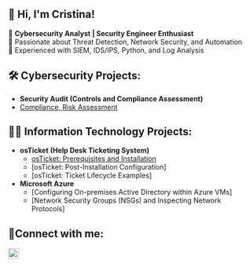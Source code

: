 ## 👋 Hi, I'm Cristina!  
🔹 **Cybersecurity Analyst | Security Engineer Enthusiast**  
🔹 Passionate about Threat Detection, Network Security, and Automation  
🔹 Experienced with SIEM, IDS/IPS, Python, and Log Analysis  


<h2>🛠 Cybersecurity Projects:</h2>

 - <b>Security Audit (Controls and Compliance Assessment)</b>
- [Compliance, Risk Assessment](https://github.com/Tinaplanas/Security-Audit)
 

<h2>👨‍💻 Information Technology Projects:</h2>

- <b>osTicket (Help Desk Ticketing System)</b>
  - [osTicket: Prerequisites and Installation](https://github.com/Tinaplanas/Prereq-OSTicket)
  - [osTicket: Post-Installation Configuration]
  - [osTicket: Ticket Lifecycle Examples]
- <b>Microsoft Azure</b>
  - [Configuring On-premises Active Directory within Azure VMs]
  - [Network Security Groups (NSGs) and Inspecting Network Protocols]

<h2>🤳Connect with me:</h2>

[<img align="left" alt="Josh | LinkedIn" width="22px" src="https://cdn.jsdelivr.net/npm/simple-icons@v3/icons/linkedin.svg" />][linkedin]


[linkedin]: https://linkedin.com/in/cristinaplanaspage

